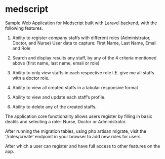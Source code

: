 # medscript

Sample Web Application for Medscript built with Laravel backend, with the following features.

1) Ability to register company staffs with different roles (Administrator, Doctor, and Nurse)
User data to capture: First Name, Last Name, Email and Role 

2) Search and display results any staff, by any of the 4 criteria mentioned above (first name, last name, email or role)

3) Ability to only view staffs in each respective role I.E. give me all staffs with a doctor role.

4) Ability to view all created staffs in a tabular responsive format

5) Ability to view and update each staff’s profile.

6) Ability to delete any of the created staffs.

The application core functionality allows users register by filling in basic deatils and selecting a role- Nurse, Doctor or Administrator.

After running the migration tables, using php artisan migrate, visit the '/roles/create' endpoint in your browser to add new roles for users.

After which a user can register and have full access to other features on the app.

